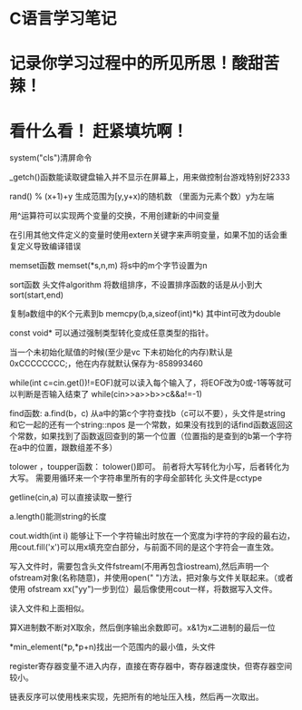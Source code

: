 ﻿# C语言学习笔记

# 记录你学习过程中的所见所思！酸甜苦辣！

# 看什么看！ 赶紧填坑啊！ 

system("cls")清屏命令

_getch()函数能读取键盘输入并不显示在屏幕上，用来做控制台游戏特别好2333

rand() % (x+1)+y     生成范围为[y,y+x)的随机数   （里面为元素个数）y为左端

用^运算符可以实现两个变量的交换，不用创建新的中间变量

在引用其他文件定义的变量时使用extern关键字来声明变量，如果不加的话会重复定义导致编译错误

memset函数   memset(*s,n,m) 将s中的m个字节设置为n

sort函数  头文件algorithm   将数组排序，不设置排序函数的话是从小到大   sort(start,end)

复制a数组中的K个元素到b memcpy(b,a,sizeof(int)*k)   其中int可改为double

const void*   可以通过强制类型转化变成任意类型的指针。

当一个未初始化赋值的时候(至少是vc 下未初始化的内存)默认是0xCCCCCCCC;，他在内存就默认保存为-858993460

while(int c=cin.get())!=EOF)就可以读入每个输入了，将EOF改为0或-1等等就可以判断是否输入结束了    while(cin>>a>>b>>c&&a!=-1)

find函数:  a.find(b，c)   从a中的第c个字符查找b（c可以不要），头文件是string  和它一起的还有一个string::npos  是一个常数，如果没有找到的话find函数返回这个常数，如果找到了函数返回查到的第一个位置（位置指的是查到的b第一个字符在a中的位置，跟数组差不多）

tolower ，toupper函数：    tolower()即可。 前者将大写转化为小写，后者转化为大写。 需要用循环来一个字符串里所有的字母全部转化   头文件是cctype

getline(cin,a) 可以直接读取一整行

a.length()能测string的长度

cout.width(int i)  能够让下一个字符输出时放在一个宽度为i字符的字段的最右边，用cout.fill('x')可以用x填充空白部分，与前面不同的是这个字符会一直生效。

写入文件时，需要包含头文件fstream(不用再包含iostream),然后声明一个ofstream对象(名称随意)，并使用open(" ")方法，把对象与文件关联起来。（或者使用 ofstream xx("yy")一步到位）最后像使用cout一样，将数据写入文件。

读入文件和上面相似。

算X进制数不断对X取余，然后倒序输出余数即可。x&1为x二进制的最后一位

*min_element(*p,*p+n)找出一个范围内的最小值，头文件<algorithm>

register寄存器变量不进入内存，直接在寄存器中，寄存器速度快，但寄存器空间较小。

链表反序可以使用栈来实现，先把所有的地址压入栈，然后再一次取出。